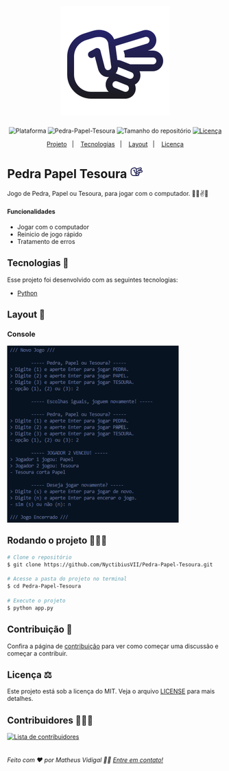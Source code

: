 <h1 align="center">
    <img src=".github/logo_ppt.png" width="256" alt="Logo Pedra-Papel-Tesoura">
</h1>
<p align="center">
    <img alt="Plataforma" src="https://img.shields.io/static/v1?label=Plataforma&message=PC&color=306998&labelColor=FFD43B">
    <img alt="Pedra-Papel-Tesoura" src="https://img.shields.io/static/v1?label=Version&message=1.1.3&color=306998&labelColor=212153">
    <img alt="Tamanho do repositório" src="https://img.shields.io/github/repo-size/NyctibiusVII/Pedra-Papel-Tesoura?color=306998&labelColor=212153">
    <a href="https://github.com/NyctibiusVII/Pedra-Papel-Tesoura/blob/main/LICENSE">
        <img alt="Licença" src="https://img.shields.io/static/v1?label=License&message=MIT&color=306998&labelColor=212153">
    </a>
</p>
<p align="center">
    <a href="#pedra-papel-tesoura-">Projeto</a>&nbsp;&nbsp;&nbsp;|&nbsp;&nbsp;&nbsp;
    <a href="#tecnologias-">Tecnologias</a>&nbsp;&nbsp;&nbsp;|&nbsp;&nbsp;&nbsp;
    <a href="#layout-">Layout</a>&nbsp;&nbsp;&nbsp;|&nbsp;&nbsp;&nbsp;
    <a href="#licença-%EF%B8%8F">Licença</a>
</p>

# Pedra Papel Tesoura <img src=".github/favicon.png" width="32" alt="favicon">
Jogo de Pedra, Papel ou Tesoura, para jogar com o computador. 👊🤚✌🤖

#### Funcionalidades
* Jogar com o computador
* Reinicio de jogo rápido
* Tratamento de erros

## Tecnologias 🚀
Esse projeto foi desenvolvido com as seguintes tecnologias:
- [Python](https://www.python.org)

## Layout 🚧
### Console
<div style="display: flex; flex-direction: 'column'; align-items: 'center';">
<!-- 1050 x 718 -->
    <img width="400px" src=".github/ppt_py.png">
</div>

## Rodando o projeto 🚴🏻‍♂️
```bash
# Clone o repositório
$ git clone https://github.com/NyctibiusVII/Pedra-Papel-Tesoura.git

# Acesse a pasta do projeto no terminal
$ cd Pedra-Papel-Tesoura

# Execute o projeto
$ python app.py
```

## Contribuição 💭
Confira a página de [contribuição](./CONTRIBUTING) para ver como começar uma discussão e começar a contribuir.

## Licença ⚖️
Este projeto está sob a licença do MIT. Veja o arquivo [LICENSE](https://github.com/NyctibiusVII/Pedra-Papel-Tesoura/blob/main/LICENSE) para mais detalhes.

## Contribuidores 🦸🏻‍♂️
<a href="https://github.com/NyctibiusVII/Pedra-Papel-Tesoura/graphs/contributors">
    <img src="https://contributors-img.web.app/image?repo=NyctibiusVII/Pedra-Papel-Tesoura&max=500" alt="Lista de contribuidores" width="15%"/>
</a>

<br/>
<br/>

###### Feito com ❤️ por Matheus Vidigal 👋🏻 [Entre em contato!](https://www.linkedin.com/in/matheus-vidigal-nyctibiusvii)